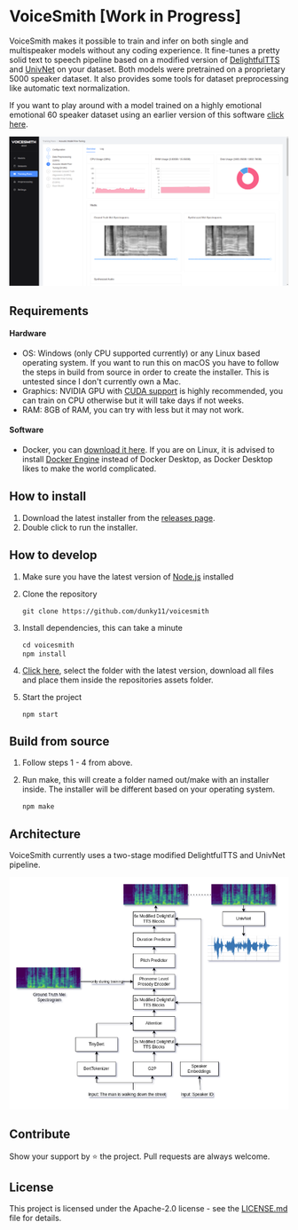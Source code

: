 # VoiceSmith [Work in Progress]

VoiceSmith makes it possible to train and infer on both single and multispeaker models without any coding experience. It fine-tunes a pretty solid text to speech pipeline based on a modified version of [DelightfulTTS](https://arxiv.org/abs/2110.12612) and [UnivNet](https://arxiv.org/abs/2106.07889) on your dataset. Both models were pretrained on a proprietary 5000 speaker dataset. It also provides some tools for dataset preprocessing like automatic text normalization.

If you want to play around with a model trained on a highly emotional emotional 60 speaker dataset using an earlier version of this software [click here](https://colab.research.google.com/drive/1zh6w_TpEAyr_UIojiLmt4ZdYLWeap9mn#scrollTo=vQCA50dao0Mt).

<img src="/.media/hero.png">

## Requirements

#### Hardware
* OS: Windows (only CPU supported currently) or any Linux based operating system. If you want to run this on macOS you have to follow the steps in build from source in order to create the installer. This is untested since I don't currently own a Mac.
* Graphics: NVIDIA GPU with [CUDA support](https://developer.nvidia.com/cuda-gpus) is highly recommended, you can train on CPU otherwise but it will take days if not weeks.
* RAM: 8GB of RAM, you can try with less but it may not work.

#### Software
* Docker, you can [download it here](https://docs.docker.com/get-docker/). If you are on Linux, it is advised to install [Docker Engine](https://docs.docker.com/engine/install/ubuntu/#install-using-the-repository) instead of Docker Desktop, as Docker Desktop likes to make the world complicated.

## How to install

1. Download the latest installer from the [releases page](https://github.com/dunky11/voicesmith/releases).
2. Double click to run the installer.

## How to develop

1. Make sure you have the latest version of [Node.js](https://nodejs.org/) installed
2. Clone the repository

   ```
   git clone https://github.com/dunky11/voicesmith
   ```
3. Install dependencies, this can take a minute

   ```
   cd voicesmith
   npm install
   ```
4. [Click here](https://drive.google.com/drive/folders/15VQgRxGO_Z_RUNMyuJreg9O5Ckcit2vh?usp=sharing), select the folder with the latest version, download all files and place them inside the repositories assets folder.

5. Start the project

   ```
   npm start
   ```
  
## Build from source

1. Follow steps 1 - 4 from above.
2. Run make, this will create a folder named out/make with an installer inside. The installer will be different based on your operating system.
    
    ```
    npm make
    ```
## Architecture

VoiceSmith currently uses a two-stage modified DelightfulTTS and UnivNet pipeline.

<img src="/.media/architecture.png">

 
## Contribute

Show your support by ⭐ the project. Pull requests are always welcome.

## License

This project is licensed under the Apache-2.0 license - see the [LICENSE.md](https://github.com/dunky11/voicesmith/blob/master/LICENSE) file for details.
